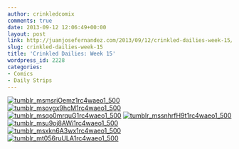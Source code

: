 ```yaml
---
author: crinkledcomix
comments: true
date: 2013-09-12 12:06:49+00:00
layout: post
link: http://juanjosefernandez.com/2013/09/12/crinkled-dailies-week-15/
slug: crinkled-dailies-week-15
title: 'Crinkled Dailies: Week 15'
wordpress_id: 2228
categories:
- Comics
- Daily Strips
---
```


[![tumblr_msmsriOemz1rc4waeo1_500](http://fernandezjuanjose.files.wordpress.com/2013/09/tumblr_msmsrioemz1rc4waeo1_500.gif)](http://fernandezjuanjose.files.wordpress.com/2013/09/tumblr_msmsrioemz1rc4waeo1_500.gif) [![tumblr_msovgx9hcM1rc4waeo1_500](http://fernandezjuanjose.files.wordpress.com/2013/09/tumblr_msovgx9hcm1rc4waeo1_500.gif)](http://fernandezjuanjose.files.wordpress.com/2013/09/tumblr_msovgx9hcm1rc4waeo1_500.gif) [![tumblr_msqo0mrquG1rc4waeo1_500](http://fernandezjuanjose.files.wordpress.com/2013/09/tumblr_msqo0mrqug1rc4waeo1_500.gif)](http://fernandezjuanjose.files.wordpress.com/2013/09/tumblr_msqo0mrqug1rc4waeo1_500.gif) [![tumblr_mssnhrfH9t1rc4waeo1_500](http://fernandezjuanjose.files.wordpress.com/2013/09/tumblr_mssnhrfh9t1rc4waeo1_500.gif)](http://fernandezjuanjose.files.wordpress.com/2013/09/tumblr_mssnhrfh9t1rc4waeo1_500.gif) [![tumblr_msu9oj8AWi1rc4waeo1_500](http://fernandezjuanjose.files.wordpress.com/2013/09/tumblr_msu9oj8awi1rc4waeo1_500.gif)](http://fernandezjuanjose.files.wordpress.com/2013/09/tumblr_msu9oj8awi1rc4waeo1_500.gif) [![tumblr_msxkn6A3wx1rc4waeo1_500](http://fernandezjuanjose.files.wordpress.com/2013/09/tumblr_msxkn6a3wx1rc4waeo1_500.jpg)](http://fernandezjuanjose.files.wordpress.com/2013/09/tumblr_msxkn6a3wx1rc4waeo1_500.jpg) [![tumblr_mt056ruULA1rc4waeo1_500](http://fernandezjuanjose.files.wordpress.com/2013/09/tumblr_mt056ruula1rc4waeo1_500.gif)](http://fernandezjuanjose.files.wordpress.com/2013/09/tumblr_mt056ruula1rc4waeo1_500.gif)
